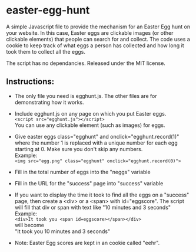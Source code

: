 # easter-egg-hunt
A simple Javascript file to provide the mechanism for an Easter Egg hunt on your website.
In this case, Easter eggs are clickable images (or other clickable elements) that people can search for and collect.
The code uses a cookie to keep track of what eggs a person has collected and how long it took them to collect all the eggs.

The script has no dependancies.
Released under the MIT license.

## Instructions:
* The only file you need is egghunt.js. The other files are for demonstrating how it works.
*  Include egghunt.js on any page on which you put Easter eggs.\
 ``` <script src="egghunt.js"></script> ``` \
 You can use any clickable element (such as images) for eggs.
* Give easter eggs class="egghunt" and onclick="egghunt.record(1)"
    where the number 1 is replaced with a unique number for
     each egg starting at 0. Make sure you don't skip any numbers.\
     Example:\
       ``` <img src="egg.png" class="egghunt" onclick="egghunt.record(0)"> ```
*  Fill in the total number of eggs into the "neggs" variable
*  Fill in the URL for the "success" page into "success" variable

* If you want to display the time it took to find all the eggs
    on a "success" page, then create a \<div\> or a \<span\> with id="eggscore".
    The script will fill that div or span with text like "10 minutes and 3 seconds"\
    Example:\
      ```<div>It took you <span id=eggscore></span></div>```\
    will become\
       "It took you 10 minutes and 3 seconds"

* Note: Easter Egg scores are kept in an cookie called "eehr".



